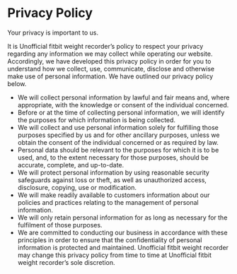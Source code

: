 # Privacy Policy

Your privacy is important to us.

It is Unofficial fitbit weight recorder’s policy to respect your privacy regarding any information we may collect while operating our website. Accordingly, we have developed this privacy policy in order for you to understand how we collect, use, communicate, disclose and otherwise make use of personal information. We have outlined our privacy policy below.

* We will collect personal information by lawful and fair means and, where appropriate, with the knowledge or consent of the individual concerned.
* Before or at the time of collecting personal information, we will identify the purposes for which information is being collected.
* We will collect and use personal information solely for fulfilling those purposes specified by us and for other ancillary purposes, unless we obtain the consent of the individual concerned or as required by law.
* Personal data should be relevant to the purposes for which it is to be used, and, to the extent necessary for those purposes, should be accurate, complete, and up-to-date.
* We will protect personal information by using reasonable security safeguards against loss or theft, as well as unauthorized access, disclosure, copying, use or modification.
* We will make readily available to customers information about our policies and practices relating to the management of personal information.
* We will only retain personal information for as long as necessary for the fulfilment of those purposes.
* We are committed to conducting our business in accordance with these principles in order to ensure that the confidentiality of personal information is protected and maintained. Unofficial fitbit weight recorder may change this privacy policy from time to time at Unofficial fitbit weight recorder’s sole discretion.
